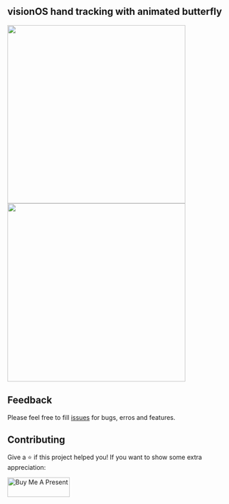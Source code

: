 ## visionOS hand tracking with animated butterfly 

<img width="400"  src="https://github.com/user-attachments/assets/406b3aed-f679-436f-833b-93137496ebc8" />
</br>

<img width="400"  src="https://github.com/user-attachments/assets/fd752c99-76fd-47a5-86fb-5c3ff18b47d4" />  

## Feedback

Please feel free to fill [issues](http://github.com/silvinaroldan/hand-tracking/issues) for bugs, erros and features.

## Contributing

Give a ⭐️ if this project helped you!
If you want to show some extra appreciation:

<a href="https://www.buymeacoffee.com/silvina" target="_blank"><img src="https://cdn.buymeacoffee.com/buttons/v2/default-yellow.png" alt="Buy Me A Present" style="height: 44px !important;width: 140px !important;" height="44px" width="140px" ></a>
